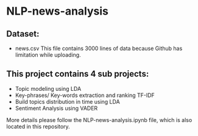# NLP-news-analysis

## Dataset:
* news.csv
This file contains 3000 lines of data because Github has limitation while uploading.

## This project contains 4 sub projects:
* Topic modeling using LDA
* Key-phrases/ Key-words extraction and ranking TF-IDF
* Build topics distribution in time using LDA
* Sentiment Analysis using VADER

More details please follow the NLP-news-analysis.ipynb file, which is also located in this repository. 
